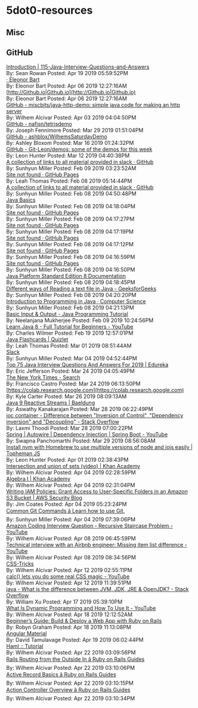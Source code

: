 # 5dot0-resources

## Misc 



## GitHub 

[Introduction | 115-Java-Interview-Questions-and-Answers](https://snowdream.github.io/115-Java-Interview-Questions-and-Answers/115-Java-Interview-Questions-and-Answers/en/index.html)<br/>By: Sean Rowan Posted: Apr 19 2019 05:59:52PM<br/>[· Eleonor Bart](https://elbell.github.io/)<br/>By: Eleonor Bart Posted: Apr 06 2019 12:27:16AM<br/>[http://Github.io|Github.io](http://Github.io|Github.io)<br/>By: Eleonor Bart Posted: Apr 06 2019 12:27:16AM<br/>[GitHub - miscbits/java-http-demo: simple java code for making an http server](https://github.com/miscbits/java-http-demo)<br/>By: Wilhem Alcivar Posted: Apr 03 2019 04:04:50PM<br/>[GitHub - nafisn/tetrisdemo](https://github.com/nafisn/tetrisdemo)<br/>By: Joseph Fennimore Posted: Mar 29 2019 01:51:04PM<br/>[GitHub - ashblox/WilhemsSaturdayDemo](https://github.com/ashblox/WilhemsSaturdayDemo)<br/>By: Ashley Bloxom Posted: Mar 16 2019 01:24:32PM<br/>[GitHub - Git-Leon/demos: some of the demos for this week](https://github.com/Git-Leon/demos)<br/>By: Leon Hunter Posted: Mar 12 2019 04:40:38PM<br/>[A collection of links to all material provided in slack · GitHub](https://gist.github.com/ElBell/06540ff69a899b8e1ceb07b3f5d073c9)<br/>By: Sunhyun Miller Posted: Feb 09 2019 03:23:52AM<br/>[Site not found · GitHub Pages](https://zipcoder.github.io/TC-US-RevealSlides/fundamental-programming-structures3-arrays.html#/)<br/>By: Leah Thomas Posted: Feb 08 2019 05:14:44PM<br/>[A collection of links to all material provided in slack · GitHub](https://gist.github.com/ElBell/06540ff69a899b8e1ceb07b3f5d073c9)<br/>By: Sunhyun Miller Posted: Feb 08 2019 04:50:48PM<br/>[Java Basics](https://basicjava101.github.io/)<br/>By: Sunhyun Miller Posted: Feb 08 2019 04:18:04PM<br/>[Site not found · GitHub Pages](https://zipcoder.github.io/TC-US-RevealSlides/tc-git.html#/)<br/>By: Sunhyun Miller Posted: Feb 08 2019 04:17:27PM<br/>[Site not found · GitHub Pages](https://zipcoder.github.io/TC-US-RevealSlides/intro-to-oop-defining-a-class.html#/)<br/>By: Sunhyun Miller Posted: Feb 08 2019 04:17:19PM<br/>[Site not found · GitHub Pages](https://zipcoder.github.io/TC-US-RevealSlides/fundamental-programming-structures4-strings.html#/)<br/>By: Sunhyun Miller Posted: Feb 08 2019 04:17:12PM<br/>[Site not found · GitHub Pages](https://zipcoder.github.io/TC-US-RevealSlides/fundamental-programming-structures2-input-output.html#/)<br/>By: Sunhyun Miller Posted: Feb 08 2019 04:16:59PM<br/>[Site not found · GitHub Pages](https://zipcoder.github.io/TC-US-RevealSlides/fundamental-programming-structures1-types-and-operators.html#/)<br/>By: Sunhyun Miller Posted: Feb 08 2019 04:16:50PM<br/>[Java Platform Standard Edition 8 Documentation](https://docs.oracle.com/javase/8/docs/)<br/>By: Sunhyun Miller Posted: Feb 08 2019 04:18:45PM<br/>[Different ways of Reading a text file in Java - GeeksforGeeks](https://www.geeksforgeeks.org/different-ways-reading-text-file-java/)<br/>By: Sunhyun Miller Posted: Feb 08 2019 04:20:20PM<br/>[Introduction to Programming in Java · Computer Science](https://introcs.cs.princeton.edu/java/home/)<br/>By: Sunhyun Miller Posted: Feb 08 2019 04:21:13PM<br/>[Basic Input & Output - Java Programming Tutorial](http://www3.ntu.edu.sg/home/ehchua/programming/java/j5b_io.html)<br/>By: Neelanjana Mukherjee Posted: Feb 09 2019 10:24:56PM<br/>[Learn Java 8 - Full Tutorial for Beginners - YouTube](https://www.youtube.com/watch?v=grEKMHGYyns&amp;t=6974s)<br/>By: Charles Wilmer Posted: Feb 19 2019 12:57:01PM<br/>[Java Flashcards | Quizlet](https://quizlet.com/214863142/java-flash-cards/)<br/>By: Leah Thomas Posted: Mar 01 2019 08:51:44AM<br/>[Slack](https://zcw.slack.com/archives/CFXBUNNS2/p1549557775040800)<br/>By: Sunhyun Miller Posted: Mar 04 2019 04:52:44PM<br/>[Top 75 Java Interview Questions And Answers For 2019 | Edureka](https://www.edureka.co/blog/interview-questions/java-interview-questions/)<br/>By: Eric Jefferson Posted: Mar 24 2019 04:05:49PM<br/>[The New York Times - Search](https://www.nytimes.com/search?query=owning+a+car)<br/>By: Francisco Castro Posted: Mar 24 2019 06:13:50PM<br/>[https://colab.research.google.com](https://colab.research.google.com)<br/>By: Kyle Carter Posted: Mar 26 2019 08:09:13AM<br/>[Java 9 Reactive Streams | Baeldung](https://www.baeldung.com/java-9-reactive-streams)<br/>By: Aswathy Kanakarajan Posted: Mar 28 2019 06:22:49PM<br/>[ioc container - Difference between "Inversion of Control", "Dependency inversion" and "Decoupling" - Stack Overflow](https://stackoverflow.com/questions/3912504/difference-between-inversion-of-control-dependency-inversion-and-decouplin)<br/>By: Laxmi Thoodi Posted: Mar 28 2019 07:00:22PM<br/>[Spring | Autowire | Dependency Injection | Spring Boot - YouTube](https://www.youtube.com/watch?v=K43qyHJXmWI)<br/>By: Swapna Panchomarthi Posted: Mar 29 2019 08:56:08AM<br/>[Install nvm with Homebrew to use multiple versions of node and iojs easily | Topheman JS](http://dev.topheman.com/install-nvm-with-homebrew-to-use-multiple-versions-of-node-and-iojs-easily/)<br/>By: Leon Hunter Posted: Apr 01 2019 02:38:43PM<br/>[Intersection and union of sets (video) |
Khan Academy](https://www.khanacademy.org/math/statistics-probability/probability-library/basic-set-ops/v/intersection-and-union-of-sets)<br/>By: Wilhem Alcivar Posted: Apr 04 2019 02:28:59PM<br/>[Algebra I |
Khan Academy](https://www.khanacademy.org/math/algebra)<br/>By: Wilhem Alcivar Posted: Apr 04 2019 02:31:04PM<br/>[Writing IAM Policies: Grant Access to User-Specific Folders in an Amazon S3 Bucket | AWS Security Blog](https://aws.amazon.com/blogs/security/writing-iam-policies-grant-access-to-user-specific-folders-in-an-amazon-s3-bucket/)<br/>By: Jim Coates Posted: Apr 04 2019 05:23:24PM<br/>[Common Git Commands â Learn how to use Git.](http://guides.beanstalkapp.com/version-control/common-git-commands.html)<br/>By: Sunhyun Miller Posted: Apr 04 2019 07:39:06PM<br/>[Amazon Coding Interview Question - Recursive Staircase Problem - YouTube](https://youtu.be/5o-kdjv7FD0)<br/>By: Wilhem Alcivar Posted: Apr 08 2019 06:45:59PM<br/>[Technical interview with an Airbnb engineer: Missing item list difference - YouTube](https://www.youtube.com/watch?v=cdCeU8DJvPM)<br/>By: Wilhem Alcivar Posted: Apr 08 2019 08:34:56PM<br/>[CSS-Tricks](https://css-tricks.com)<br/>By: Wilhem Alcivar Posted: Apr 12 2019 02:55:11PM<br/>[calc() lets you do some real CSS magic - YouTube](https://youtu.be/PKVKwluRTfo)<br/>By: Wilhem Alcivar Posted: Apr 12 2019 11:39:51PM<br/>[java - What is the difference between JVM, JDK, JRE & OpenJDK? - Stack Overflow](https://stackoverflow.com/questions/11547458/what-is-the-difference-between-jvm-jdk-jre-openjdk)<br/>By: William Xu Posted: Apr 17 2019 05:39:10PM<br/>[What Is Dynamic Programming and How To Use It - YouTube](https://youtu.be/vYquumk4nWw)<br/>By: Wilhem Alcivar Posted: Apr 18 2019 12:12:52AM<br/>[Beginner’s Guide: Build & Deploy a Web App with Ruby on Rails](https://medium.com/@adamzdanielle/beginners-guide-build-deploy-a-web-app-with-ruby-on-rails-6c475c3f6150)<br/>By: Robyn Graham Posted: Apr 18 2019 11:13:08PM<br/>[Angular Material](https://material.angular.io/components/sidenav/overview)<br/>By: David Tamulavage Posted: Apr 19 2019 06:02:44PM<br/>[Haml :: Tutorial](http://haml.info/tutorial.html)<br/>By: Wilhem Alcivar Posted: Apr 22 2019 03:09:56PM<br/>[Rails Routing from the Outside In â Ruby on Rails Guides](https://guides.rubyonrails.org/routing.html)<br/>By: Wilhem Alcivar Posted: Apr 22 2019 03:10:06PM<br/>[Active Record Basics â Ruby on Rails Guides](https://guides.rubyonrails.org/active_record_basics.html)<br/>By: Wilhem Alcivar Posted: Apr 22 2019 03:10:15PM<br/>[Action Controller Overview â Ruby on Rails Guides](https://guides.rubyonrails.org/action_controller_overview.html)<br/>By: Wilhem Alcivar Posted: Apr 22 2019 03:10:34PM<br/>